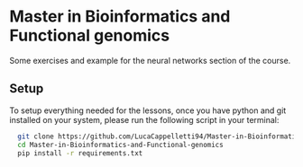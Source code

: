 # Master in Bioinformatics and Functional genomics
Some exercises and example for the neural networks section of the course.

## Setup
To setup everything needed for the lessons, once you have python and git installed on your system, please run the following script in your terminal:
```bash
  git clone https://github.com/LucaCappelletti94/Master-in-Bioinformatics-and-Functional-genomics.git
  cd Master-in-Bioinformatics-and-Functional-genomics
  pip install -r requirements.txt
```
